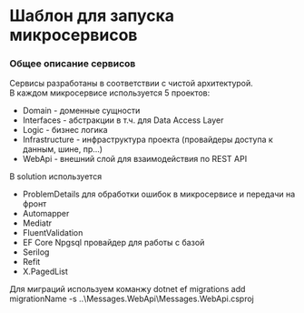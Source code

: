 ﻿<h1>Шаблон для запуска микросервисов</h1>

<h3>Общее описание сервисов</h3>
<p>Сервисы разработаны в соответствии с чистой архитектурой.<br/>
В каждом микросервисе используется 5 проектов:
<ul> 
<li>Domain - доменные сущности </li>
<li>Interfaces - абстракции в т.ч. для Data Access Layer </li>
<li>Logic - бизнес логика</li>
<li>Infrastructure - инфраструктура проекта (провайдеры доступа к данным, шине, пр...)</li>
<li>WebApi - внешний слой для взаимодействия по REST API</li>
</ul>
</p>

<p> В solution используется
<ul> 
<li>ProblemDetails для обработки ошибок в микросервисе и передачи на фронт</li>
<li>Automapper </li>
<li>Mediatr</li>
<li>FluentValidation</li>
<li>EF Core Npgsql провайдер для работы с базой</li>
<li>Serilog</li>
<li>Refit</li>
<li>X.PagedList</li>
</ul>

</p>
<p> Для миграций используем команжу dotnet ef migrations add migrationName -s ..\Messages.WebApi\Messages.WebApi.csproj</p>


